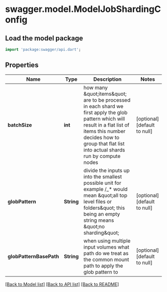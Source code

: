 # swagger.model.ModelJobShardingConfig

## Load the model package
```dart
import 'package:swagger/api.dart';
```

## Properties
Name | Type | Description | Notes
------------ | ------------- | ------------- | -------------
**batchSize** | **int** | how many \&quot;items\&quot; are to be processed in each shard we first apply the glob pattern which will result in a flat list of items this number decides how to group that flat list into actual shards run by compute nodes | [optional] [default to null]
**globPattern** | **String** | divide the inputs up into the smallest possible unit for example /_* would mean \&quot;all top level files or folders\&quot; this being an empty string means \&quot;no sharding\&quot; | [optional] [default to null]
**globPatternBasePath** | **String** | when using multiple input volumes what path do we treat as the common mount path to apply the glob pattern to | [optional] [default to null]

[[Back to Model list]](../README.md#documentation-for-models) [[Back to API list]](../README.md#documentation-for-api-endpoints) [[Back to README]](../README.md)

